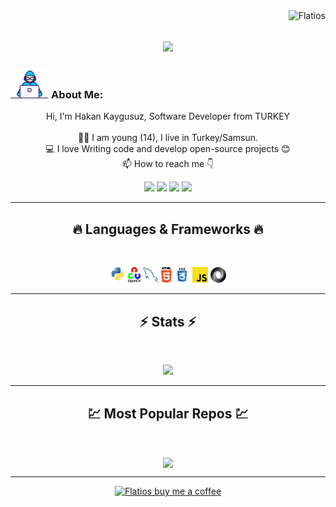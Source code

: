 <img align="right" src="https://visitor-badge.laobi.icu/badge?page_id=Flatios/Flatios" alt="Flatios">    

<h1 align="center">
  <a href="https://git.io/typing-svg">
    <img src="https://readme-typing-svg.herokuapp.com/?lines=I'm+FLATIOS;Nice+to+meet+you+%F0%9F%91%8B&center=true&size=30">
  </a>
</h1>
   
###  <img src="/images/Developer.gif" alt="developer gif"  height="45px">  About Me:
<p align="center">
  Hi, I'm Hakan Kaygusuz, Software Developer from TURKEY
  <br>
  <br>
  👨‍🎓 I am young (14), I live in Turkey/Samsun.
  <br>
  💻 I love Writing code and develop open-source projects 😊
  <br>
  📫 How to reach me 👇
</p>
<p align="center"> <a href="https://www.linkedin.com/in/hakankygsz"><img src="https://img.shields.io/badge/linkedin-%230077B5.svg?&style=for-the-badge&logo=linkedin&logoColor=white" height=23></a> <a href="mailto:teamflatios@gmail.com"><img src="https://img.shields.io/badge/Gmail-D14836?style=for-the-badge&logo=gmail&logoColor=white" height=23></a>
   <a href="https://twitter.com/Flatios256"><img src="https://img.shields.io/badge/Twitter-222222?style=for-the-badge&logo=twitter&logoColor=white" height=23></a>
   <a href="https://www.youtube.com/@flatios256"><img src="https://img.shields.io/badge/YouTube-FF0000?style=for-the-badge&logo=youtube&logoColor=white" height=23></a>
<hr>
<h2 align="center">🔥 Languages & Frameworks 🔥</h2><br>
<p align="center">
  <img title="Python" height="25" src="Images/python-original.svg">
  <img title="Opencv" height="25" src="Images/open-cv.svg">
  <img title="MySQL" height="25" src="Images/mysql.svg">
  <img title="HTML5" height="25" src="Images/html5.svg">
  <img title="CSS" height="25" src="Images/css.svg">
  <img title="Javascript" height="25" src="Images/javascript.svg">
  <img title="JSON" height="25" src="Images/json.svg">
</p>
<hr>

<h2 align="center">⚡ Stats ⚡</h2>
<br>

<p align="center">
<a href="https://github.com/Flatios/">
      <img width=325  src="https://github-readme-stats.vercel.app/api/top-langs/?username=Flatios&hide=c%23&title_color=61dafb&text_color=ffffff&icon_color=61dafb&bg_color=20232a&langs_count=8&layout=compact&border_color=61dafb&hide_border=true" />
 </a>
</p>

<hr>
<h2 align="center">💹 Most Popular Repos 💹</h2>
<br>
<p align="center">
<a href="https://github.com/Flatios/Artificial-Intelligence-Pack/">
  <img width=300 align="center" src="https://github-readme-stats.vercel.app/api/pin/?username=Flatios&repo=Artificial-Intelligence-Pack&title_color=ffffff&text_color=c9cacc&icon_color=2bbc8a&bg_color=1d1f21" />
</a>   

</p>

<hr>
<p align="center">
  <a href="https://www.buymeacoffee.com/flatios" target="_blank" ><img src="https://www.buymeacoffee.com/assets/img/custom_images/orange_img.png" alt="Flatios buy me a coffee" width="230"></a>
</p>



